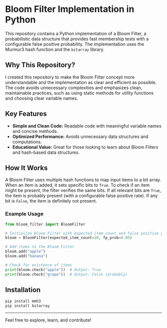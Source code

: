 # Bloom Filter Implementation in Python

This repository contains a Python implementation of a Bloom Filter, a probabilistic data structure that provides fast membership tests with a configurable false positive probability. The implementation uses the Murmur3 hash function and the `bitarray` library.

## Why This Repository?
I created this repository to make the Bloom Filter concept more understandable and the implementation as clear and efficient as possible. The code avoids unnecessary complexities and emphasizes clean, maintainable practices, such as using static methods for utility functions and choosing clear variable names.

## Key Features
- **Simple and Clean Code:** Readable code with meaningful variable names and concise methods.
- **Optimized Performance:** Avoids unnecessary data structures and computations.
- **Educational Value:** Great for those looking to learn about Bloom Filters and hash-based data structures.

## How It Works
A Bloom Filter uses multiple hash functions to map input items to a bit array. When an item is added, it sets specific bits to `True`. To check if an item might be present, the filter verifies the same bits. If all relevant bits are `True`, the item is probably present (with a configurable false positive rate). If any bit is `False`, the item is definitely not present.

### Example Usage
```python
from bloom_filter import BloomFilter

# Initialize Bloom Filter with expected item count and false positive probability
bloom = BloomFilter(expected_item_count=20, fp_prob=0.05)

# Add items to the Bloom Filter
bloom.add("apple")
bloom.add("banana")

# Check for existence of items
print(bloom.check("apple"))  # Output: True
print(bloom.check("grape"))  # Output: False (probably)
```

## Installation
```bash
pip install mmh3
pip install bitarray
```


---
Feel free to explore, learn, and contribute!


